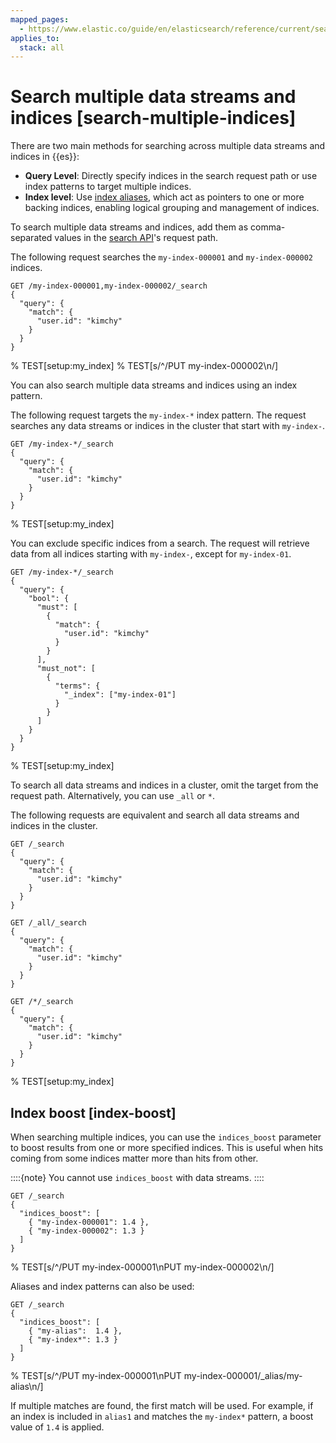 ```yaml
---
mapped_pages:
  - https://www.elastic.co/guide/en/elasticsearch/reference/current/search-multiple-indices.html
applies_to:
  stack: all
---
```


# Search multiple data streams and indices [search-multiple-indices]

There are two main methods for searching across multiple data streams and indices in {{es}}:

* **Query Level**: Directly specify indices in the search request path or use index patterns to target multiple indices.
* **Index level**: Use [index aliases](docs-content://manage-data/data-store/aliases.md), which act as pointers to one or more backing indices, enabling logical grouping and management of indices.

To search multiple data streams and indices, add them as comma-separated values in the [search API](https://www.elastic.co/docs/api/doc/elasticsearch/operation/operation-search)'s request path.

The following request searches the `my-index-000001` and `my-index-000002` indices.

```console
GET /my-index-000001,my-index-000002/_search
{
  "query": {
    "match": {
      "user.id": "kimchy"
    }
  }
}
```
%  TEST[setup:my_index]
%  TEST[s/^/PUT my-index-000002\n/]

You can also search multiple data streams and indices using an index pattern.

The following request targets the `my-index-*` index pattern. The request searches any data streams or indices in the cluster that start with `my-index-`.

```console
GET /my-index-*/_search
{
  "query": {
    "match": {
      "user.id": "kimchy"
    }
  }
}
```
% TEST[setup:my_index]

You can exclude specific indices from a search. The request will retrieve data from all indices starting with `my-index-`, except for `my-index-01`.

```console
GET /my-index-*/_search
{
  "query": {
    "bool": {
      "must": [
        {
          "match": {
            "user.id": "kimchy"
          }
        }
      ],
      "must_not": [
        {
          "terms": {
            "_index": ["my-index-01"]
          }
        }
      ]
    }
  }
}
```
% TEST[setup:my_index]

To search all data streams and indices in a cluster, omit the target from the request path. Alternatively, you can use `_all` or `*`.

The following requests are equivalent and search all data streams and indices in the cluster.

```console
GET /_search
{
  "query": {
    "match": {
      "user.id": "kimchy"
    }
  }
}

GET /_all/_search
{
  "query": {
    "match": {
      "user.id": "kimchy"
    }
  }
}

GET /*/_search
{
  "query": {
    "match": {
      "user.id": "kimchy"
    }
  }
}
```
% TEST[setup:my_index]

## Index boost [index-boost]

When searching multiple indices, you can use the `indices_boost` parameter to boost results from one or more specified indices. This is useful when hits coming from some indices matter more than hits from other.

::::{note}
You cannot use `indices_boost` with data streams.
::::


```console
GET /_search
{
  "indices_boost": [
    { "my-index-000001": 1.4 },
    { "my-index-000002": 1.3 }
  ]
}
```
% TEST[s/^/PUT my-index-000001\nPUT my-index-000002\n/]

Aliases and index patterns can also be used:

```console
GET /_search
{
  "indices_boost": [
    { "my-alias":  1.4 },
    { "my-index*": 1.3 }
  ]
}
```
% TEST[s/^/PUT my-index-000001\nPUT my-index-000001\/_alias\/my-alias\n/]

If multiple matches are found, the first match will be used. For example, if an index is included in `alias1` and matches the `my-index*` pattern, a boost value of `1.4` is applied.

